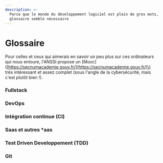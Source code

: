 ```yaml
---
description: >-
  Parce que le monde du développement logiciel est plein de gros mots, un petit
  glossaire semble nécessaire
---
```


# Glossaire

Pour celles et ceux qui aimerais en savoir un peu plus sur ces ordinateurs qui nous entoure, l'ANSSI propose un \[Mooc\]\([https://secnumacademie.gouv.fr/](https://secnumacademie.gouv.fr/)\) très intéressant et assez complet \(sous l'angle de la cybersécurité, mais c'est plutôt bien !\). 

### Fullstack

### DevOps

### Intégration continue \(CI\)

### Saas et autres \*aas

### Test Driven Developpement \(TDD\)

### Git







